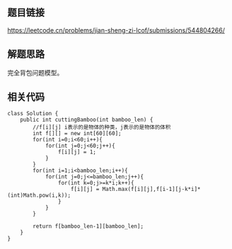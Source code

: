 ## 题目链接

https://leetcode.cn/problems/jian-sheng-zi-lcof/submissions/544804266/



## 解题思路

完全背包问题模型。



## 相关代码

```vue
class Solution {
    public int cuttingBamboo(int bamboo_len) {
        //f[i][j] i表示的是物体的种类，j表示的是物体的体积
        int f[][] = new int[60][60];
        for(int i=0;i<60;i++){
            for(int j=0;j<60;j++){
                f[i][j] = 1;
            }
        }
        for(int i=1;i<bamboo_len;i++){
            for(int j=0;j<=bamboo_len;j++){
                for(int k=0;j>=k*i;k++){
                    f[i][j] = Math.max(f[i][j],f[i-1][j-k*i]*(int)Math.pow(i,k));
                }
            }
        }      

        return f[bamboo_len-1][bamboo_len];
    }
}
```

